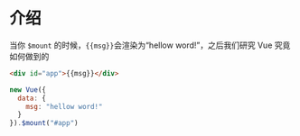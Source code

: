 # 介绍

当你 <code>$mount</code> 的时候，<code>{{msg}}</code>会渲染为“hellow word!”，之后我们研究 Vue 究竟如何做到的

```HTML
<div id="app">{{msg}}</div>
```

```js
new Vue({
  data: {
    msg: "hellow word!"
  }
}).$mount("#app")
```

